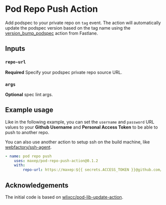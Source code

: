# Pod Repo Push Action

Add podspec to your private repo on `tag` event. The action will automatically update the podspec version based on the tag name using the [version_bump_podspec](https://docs.fastlane.tools/actions/version_bump_podspec/) action from Fastlane.

## Inputs

### `repo-url`

**Required** Specify your podspec private repo source URL.

### `args`

**Optional** spec lint args.

## Example usage

Like in the following example, you can set the `username` and `password` URL values to your __Github Username__ and __Personal Access Token__ to be able to push to another repo.

You can also use another action to setup ssh on the build machine, like [webfactory/ssh-agent](https://github.com/webfactory/ssh-agent).

```yml
- name: pod repo push
    uses: maxep/pod-repo-push-action@0.1.2
    with:
        repo-url: https://maxep:${{ secrets.ACCESS_TOKEN }}@github.com/maxep/cocoapods-specs.git 
```

## Acknowledgements

The initial code is based on [wlixcc/pod-lib-update-action](https://github.com/wlixcc/pod-lib-update-action).
